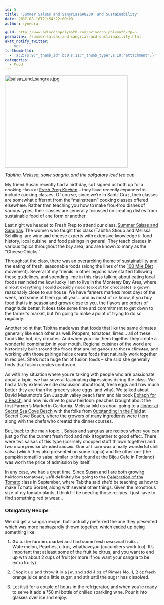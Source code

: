```yaml
---
id: 5
title: 'Summer Salsas and Sangrias&#8230; and Sustainability'
date: 2007-08-10T21:54:22+00:00
author: synedra

guid: http://www.princesspolymath.com/princess_polymath/?p=5
permalink: /summer-salsas-and-sangrias-and-sustainability.html
aktt_notify_twitter:
  - yes
tc-thumb-fld:
  - 'a:2:{s:9:"_thumb_id";b:0;s:11:"_thumb_type";s:10:"attachment";}'
categories:
  - Food
---
```

<img alt="salsas_and_sangrias.jpg" src="http://www.perlgoddess.com/perlgoddess/salsas_and_sangrias.jpg" width="400" height="300" />
  
_Tabitha, Melissa, some sangria, and the obligatory iced tea cup_
  
My friend Susan recently had a birthday, so I signed us both up for a cooking class at [Fresh Prep Kitchen](http://www.freshprepkitchen.com) &#8211; they have recently expanded to include cooking classes. Of course, since we&#8217;re in Santa Cruz, their classes are somewhat different from the &#8220;mainstream&#8221; cooking classes offered elsewhere. Rather than teaching you how to make frou-frou dishes of various types, their classes are generally focussed on creating dishes from sustainable food of one form or another.
  
Last night we headed to Fresh Prep to attend our class, [Summer Salsas and Sangrias](http://www.culinarycenterofsantacruz.com/class_detail.php/nid/1621). The women who taught this class (Tabitha Stroup and Melissa Schilling) are wine and cheese experts with extensive knowledge in food history, local cuisine, and food pairings in general. They teach classes in various topics throughout the bay area, and are known to many as the &#8220;Cheese Chicks.&#8221;

<!--more-->


  
Throughout the class, there was an overarching theme of sustainability and the eating of fresh, seasonable foods (along the lines of the [100 Mile Diet](http://www.100milediet.org) movement). Several of my friends in other regions have started following these guidelines, and spending time in this class talking about eating local foods reminded me how lucky I am to live in the Monterey Bay Area, where almost everything I could possibly need (except for chocolate) is grown reasonably close to our house. We have farmers markets most days of the week, and some of them go all year&#8230; and as most of us know, if you buy food that is in season and grown close to you, the flavors are orders of magnitude better. It does take some time and commitment to get down to the farmer&#8217;s market, but I&#8217;m going to make a point of trying to do so regularly.
  
Another point that Tabitha made was that foods that like the same climates generally like each other as well. Peppers, tomatoes, limes&#8230; all of these foods like hot, dry climates. And when you mix them together they create a wonderful combination in your mouth. Regional cuisines of the world are historically built around the foods that are indigenous to those climates, and working with those pairings helps create foods that naturally work together in recipes. She&#8217;s not a huge fan of fusion foods &#8211; she said she generally finds that fusion creates confusion.
  
As with any situation where you&#8217;re talking with people who are passionate about a topic, we had several fascinating digressions during the class. We had a fairly extensive side discussion about local, fresh eggs and how much better they are than the grocery store eggs (and why). We talked about David Masumoto&#8217;s San Juaquin valley peach farm and his book [Epitaph for a Peach](http://www.amazon.com/Epitaph-Peach-Four-Seasons-Family/dp/0062510258/ref=sr_1_1/105-1020857-9482026?ie=UTF8&s=books&qid=1186844656&sr=8-1), and how his drive to grow heirloom peaches brought about the first Farmer&#8217;s Market in California. Melissa told us about going to a [dinner at Secret Sea Cove Beach](http://www.outstandinginthefield.com/res_payments/0805HalfMoon.htm) with the folks from [Outstanding in the Field](http://www.outstandinginthefield.com/home.html) at Secret Cove Beach, where the growers of many ingredients were there along with the chefs who created the dinner courses.
  
But, back to the main topic&#8230; Salsas and sangrias are recipes where you can just go find the current fresh food and mix it together to good effect. There were two salsas of this type (coarsely chopped stuff thrown together) and two more precise blended sauces. One of those was a really wonderful chili salsa (which they also presented on some tilapia) and the other one (the pumpkin tomatillo salsa, similar to that found at the [Bijou Cafe](http://www.roadfood.com/Reviews/Overview.aspx?RefID=1757) in Portland) was worth the price of admission by itself.
  
In any case, we had a great time. Since Susan and I are both growing heirloom tomatoes, we&#8217;ll definitely be going to the [Celebration of the Tomato](http://www.culinarycenterofsantacruz.com/class_detail.php/nid/1625) class in September, where Tabitha said she&#8217;d be teaching us how to make Tomato Sorbet, along with several other things. Given the monstrous size of my tomato plants, I think I&#8217;ll be needing those recipes. I just have to find something red to wear&#8230;

### Obligatory Recipe

We did get a sangria recipe, but I actually preferred the one they presented which was more haphazardly thrown together, which ended up being something like:
  
1) Go to the farmers market and find some fresh seasonal fruits . Watermelon, Peaches, citrus, whathaveyou (cucumbers work too). It&#8217;s important that at least some of the fruit be citrus, and you want to end up with about 2 cups of fruit (or more if you want your sangria to be extra fruity)
  
2) Chop it up and throw it in a jar, and add 4 oz of Pimms No. 1, 2 oz fresh orange juice and a little sugar, and stir until the sugar has dissolved.
  
3) Let it sit for a couple of hours in the refrigerator, and when you&#8217;re ready to serve it add a 750 ml bottle of chilled sparkling wine. Pour it into glasses over ice and enjoy.